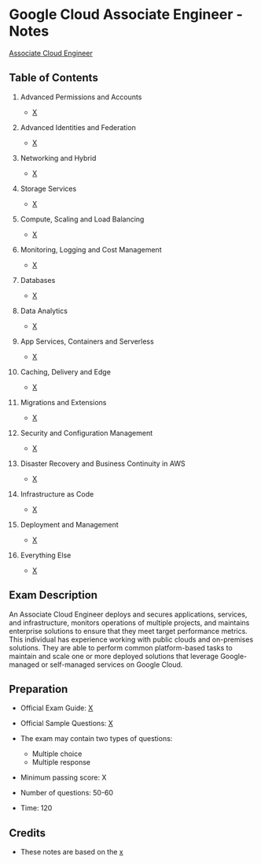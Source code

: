 # Google Cloud Associate Engineer - Notes

[Associate Cloud Engineer](https://cloud.google.com/learn/certification/cloud-engineer/)

## Table of Contents

1. Advanced Permissions and Accounts
    - [X](X)
   
2. Advanced Identities and Federation
    - [X](X)
    
3. Networking and Hybrid
    - [X](X)
  
4. Storage Services
    - [X](X)
  
5. Compute, Scaling and Load Balancing
    - [X](X)
  
6. Monitoring, Logging and Cost Management
    - [X](X)
  
7. Databases
    - [X](X)
  
8. Data Analytics
    - [X](X)
  
9. App Services, Containers and Serverless
    - [X](X)
  
10. Caching, Delivery and Edge
    - [X](X)
  
12. Migrations and Extensions
    - [X](X)
  
13. Security and Configuration Management
    - [X](X)
  
14. Disaster Recovery and Business Continuity in AWS
    - [X](X)
  
15. Infrastructure as Code
    - [X](X)
  
16. Deployment and Management
    - [X](X)
  
17. Everything Else
    - [X](X)

## Exam Description

An Associate Cloud Engineer deploys and secures applications, services, and infrastructure, monitors operations of multiple projects, and maintains enterprise solutions to ensure that they meet target performance metrics. This individual has experience working with public clouds and on-premises solutions. They are able to perform common platform-based tasks to maintain and scale one or more deployed solutions that leverage Google-managed or self-managed services on Google Cloud.

## Preparation

- Official Exam Guide: [X](X)
- Official Sample Questions: [X](X)

- The exam may contain two types of questions:
    - Multiple choice
    - Multiple response

- Minimum passing score: X
- Number of questions: 50-60
- Time: 120
  
## Credits
- These notes are based on the [x](x)

